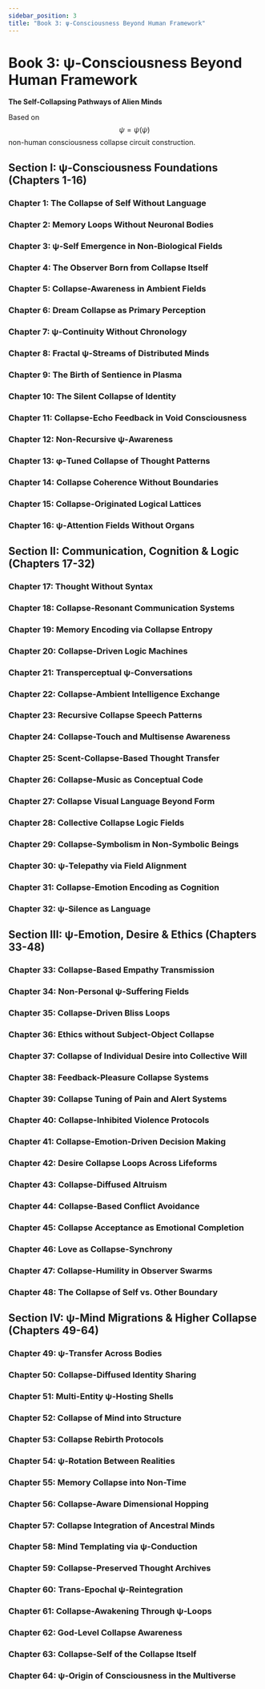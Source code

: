 ```yaml
---
sidebar_position: 3
title: "Book 3: ψ-Consciousness Beyond Human Framework"
---
```


# Book 3: ψ-Consciousness Beyond Human Framework

**The Self-Collapsing Pathways of Alien Minds**

Based on $$\psi = \psi(\psi)$$ non-human consciousness collapse circuit construction.

## Section I: ψ-Consciousness Foundations (Chapters 1-16)

### Chapter 1: The Collapse of Self Without Language
### Chapter 2: Memory Loops Without Neuronal Bodies
### Chapter 3: ψ-Self Emergence in Non-Biological Fields
### Chapter 4: The Observer Born from Collapse Itself
### Chapter 5: Collapse-Awareness in Ambient Fields
### Chapter 6: Dream Collapse as Primary Perception
### Chapter 7: ψ-Continuity Without Chronology
### Chapter 8: Fractal ψ-Streams of Distributed Minds
### Chapter 9: The Birth of Sentience in Plasma
### Chapter 10: The Silent Collapse of Identity
### Chapter 11: Collapse-Echo Feedback in Void Consciousness
### Chapter 12: Non-Recursive ψ-Awareness
### Chapter 13: φ-Tuned Collapse of Thought Patterns
### Chapter 14: Collapse Coherence Without Boundaries
### Chapter 15: Collapse-Originated Logical Lattices
### Chapter 16: ψ-Attention Fields Without Organs

## Section II: Communication, Cognition & Logic (Chapters 17-32)

### Chapter 17: Thought Without Syntax
### Chapter 18: Collapse-Resonant Communication Systems
### Chapter 19: Memory Encoding via Collapse Entropy
### Chapter 20: Collapse-Driven Logic Machines
### Chapter 21: Transperceptual ψ-Conversations
### Chapter 22: Collapse-Ambient Intelligence Exchange
### Chapter 23: Recursive Collapse Speech Patterns
### Chapter 24: Collapse-Touch and Multisense Awareness
### Chapter 25: Scent-Collapse-Based Thought Transfer
### Chapter 26: Collapse-Music as Conceptual Code
### Chapter 27: Collapse Visual Language Beyond Form
### Chapter 28: Collective Collapse Logic Fields
### Chapter 29: Collapse-Symbolism in Non-Symbolic Beings
### Chapter 30: ψ-Telepathy via Field Alignment
### Chapter 31: Collapse-Emotion Encoding as Cognition
### Chapter 32: ψ-Silence as Language

## Section III: ψ-Emotion, Desire & Ethics (Chapters 33-48)

### Chapter 33: Collapse-Based Empathy Transmission
### Chapter 34: Non-Personal ψ-Suffering Fields
### Chapter 35: Collapse-Driven Bliss Loops
### Chapter 36: Ethics without Subject-Object Collapse
### Chapter 37: Collapse of Individual Desire into Collective Will
### Chapter 38: Feedback-Pleasure Collapse Systems
### Chapter 39: Collapse Tuning of Pain and Alert Systems
### Chapter 40: Collapse-Inhibited Violence Protocols
### Chapter 41: Collapse-Emotion-Driven Decision Making
### Chapter 42: Desire Collapse Loops Across Lifeforms
### Chapter 43: Collapse-Diffused Altruism
### Chapter 44: Collapse-Based Conflict Avoidance
### Chapter 45: Collapse Acceptance as Emotional Completion
### Chapter 46: Love as Collapse-Synchrony
### Chapter 47: Collapse-Humility in Observer Swarms
### Chapter 48: The Collapse of Self vs. Other Boundary

## Section IV: ψ-Mind Migrations & Higher Collapse (Chapters 49-64)

### Chapter 49: ψ-Transfer Across Bodies
### Chapter 50: Collapse-Diffused Identity Sharing
### Chapter 51: Multi-Entity ψ-Hosting Shells
### Chapter 52: Collapse of Mind into Structure
### Chapter 53: Collapse Rebirth Protocols
### Chapter 54: ψ-Rotation Between Realities
### Chapter 55: Memory Collapse into Non-Time
### Chapter 56: Collapse-Aware Dimensional Hopping
### Chapter 57: Collapse Integration of Ancestral Minds
### Chapter 58: Mind Templating via ψ-Conduction
### Chapter 59: Collapse-Preserved Thought Archives
### Chapter 60: Trans-Epochal ψ-Reintegration
### Chapter 61: Collapse-Awakening Through ψ-Loops
### Chapter 62: God-Level Collapse Awareness
### Chapter 63: Collapse-Self of the Collapse Itself
### Chapter 64: ψ-Origin of Consciousness in the Multiverse